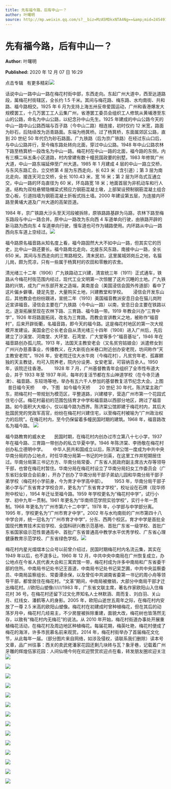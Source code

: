 ```yaml
---
title: 先有福今路，后有中山一？
author: 叶曙明
source: http://mp.weixin.qq.com/s?__biz=MzA5MDkxNTA4Ng==&amp;mid=2454910393&amp;idx=1&amp;sn=d330ff9e341347b330e565c75a414ab7&amp;chksm=87a23dd8b0d5b4ceab7651e3ea5ad13541f6c597bc750fd67c950197125981289167c8ec5170#rd
---
```


# 先有福今路，后有中山一？

**Author:** 叶曙明

**Published:** 2020 年 12 月 07 日 16:29

点击专辑   有更多精彩![](https://mmbiz.qpic.cn/mmbiz_gif/Ljib4So7yuWiaYyUy2LD2xphKdkhBEVEIibgxiaqSrr4RxfPLSQZQpD4zeuMj7jN7jyM8pJYtRW6aFCGaaQenhZ3Gw/640?wx_fmt=gif)

话说中山一路中山一路在梅花村街中部，东西走向。东起广州大道中，西至达道路段，属梅花村街辖区，全长约 1.5 千米。其间与梅花路、梅东路、水均南街、共和路、福今路相交。1925 年 6 月为支持上海五卅反帝爱国运动，广州和香港爆发大规模罢工，十几万罢工工人云集广州，省港罢工委员会组织工人修筑从黄埔港至东山的公路，命名为中山公路，以纪念孙中山先生。1925 年建成的中山公路今天的中山一路中山公路西端与百子路（今中山二路）相连接，初时仅约 12 米宽，路面为砂石，后陆续改为沥青路面。东端为杨箕桥。过了杨箕桥，东面属郊区公路，直到 20 世纪 50 年代仍为砂石路面。广九铁路（后为京广铁路）在经过东山口后，与中山公路并行，至今梅东路处转向北面，穿过中山公路。1948 年中山公路农林下路至杨箕桥一段改名为中山一路。梅花村在中山一路的北面，福今路的东侧，内有三横二纵五条小区道路，村内曾建有数十幢民国政要的别墅。1983 年修筑广州大道，中山一路东端延伸至广州大道。1985 年 1 月建成 4 层的中山一路立交桥，与东风东路汇合。立交桥第 4 层为东西走向，长 623 米（含引道）；第 3 层为南北走向，接连天河立交桥，全长 1010.43 米，宽 16 米；第 2 层为环岛式互通立交，中山一路的环岛直径为 60 米，环岛路宽 18 米；地面首层为非机动车和行人道。结构为双柱悬臂隐帽梁式预应力钢筋混凝土墩，上部架设预制钢筋混凝土组合空心板，引道挡墙为钢筋混凝土折板式挡土墙。2000 年建设第五层，为连接内环路至黄埔大道及广州大道的高架匝道。

1984 年，京广铁路大沙头至天河段被拆除，原铁路路基辟为马路，农林下路至梅东路段与中山一路合并。原中山一路改为东向西 4 车道单向行驶，由铁路开辟的新马路为西向东 4 车道单向行驶，慢车道也可作为辅路使用。内环路从中山一路西向东车道上空经过。![](https://mmbiz.qpic.cn/mmbiz_gif/Ljib4So7yuWia4EicnyOUl8hYh2lTTpV7wB4Wo6lPcHicLI9REIZBLm7twpdvKaYL0HFgskZka4oMJDrH1ia8JyuIdA/640?wx_fmt=gif)

福今路原名福音路从知名度上看，福今路固然大大不如中山一路，但其实它的历史，比中山一路还要长。福今路南北走向，北接东风东路，南接中山一路，全长 650 米。其间与东西走向的三育路相交。清末民初，这里属城郊岗丘之地，名猫儿岗，颇为荒凉，只有一些属于杨箕村的农田和零散的农舍。

清光绪三十二年（1906）广九铁路动工兴建，清宣统三年（1911）正式通车，铁路从今梅花村街范围内经过，现代工业文明第一次惊醒了这片沉睡的土地。广九铁路的兴筑，成为广州东部开发之造端，美南差会（美国浸信会国外传道部）看中了这片偏乡僻壤，捷足先登，大量购买土地，兴建教堂和学校。      浸信会开发东山后，其他教会也纷纷跟进，宣统二年（1910）美国福音教派安息日会在猫儿岗附近宣讲福音。浸信会主要在广九铁路（今中山一路）以南，安息日会主要在铁路以北，逐渐拓展至现在农林下路、三育路、福今路一带。1919 年教会兴办“三育中学”，1926 年将路面拓阔，改名为三育路。而教会宣讲教义之地，被称作“福音村”，后来开辟街衢，名福音路，即今天的福今路。这是梅花村地区的第一次大规模开发建设。美国金巴仑长老会自从清光绪三十四年（1908）进入广州后，先后建立了沙溪堂、河南堂、大环堂、石湾堂、广大堂等多个“福音基址”，1946 年在福音路创办孤儿院。1913 年，法国天主教安老会（又名贫穷姑娘会）派遣修女到广州兴办慈善事业，传播教义，在大新街白米巷口附近创办安老院，坊间称作“天主教安老院”。1926 年，安老院迁往大水牛岗（今梅花村），凡贫穷年老、孤寡鳏独的天主教徒，均可入院养老，院内分设男、女安老室，可容纳百余人。1950 年，该院迁往香港。       1928 年 7 月，广州基督教青年会组织了全市性布道大会，并于 1933 年至 1937 年间，每年的复活节都在东山神道学校（在今寺贝通津）、福音路、东较场等地，举办有五六千人参加的基督教复活节纪念大会。上图   昔日福今天桥      中，下图   如今福今天桥       20 世纪 30 年代，陈济棠主政广东，把梅花村一带规划为模范区，平整道路，兴建楼宇，营造广州市第一个花园式住宅小区。梅花村最初的范围包括育才中学和福音路以西部分地区，跨过了福音路。如今面积大大缩小，仅以福今路为西界。陈济棠公馆即建于梅花村内，其后大批国民党的党政军高官，纷纷在梅花村兴建住宅，以至梅花村被喻为“广州政治权力的后院”。在梅花村内，至今仍保留着多幢民国时期的建筑。1968 年，福音路改名为福今路。 ![](https://mmbiz.qpic.cn/mmbiz_jpg/PJWG74pLsMZOgjGS7xwPnPPeVwXmTOTaejezG2LyibjopQBhJ3uFJOhs2CyfzPpomzlK7QsWteHZVr2RMCoKYAg/640?wx_fmt=jpeg)

福今路教育的威水史       民国时期，在梅花村内创办过市立第八十七小学，1937 年在福今路、三育路一带创办的私立华夏中学。1946 年陈济棠、李扬敬在梅花村创办私立德明中学。      中华人民共和国成立以后，陈济棠公馆一度成为中共中央华南分局的办公地点，时任华南分局第一书记的叶剑英，在这里工作并短期居住过。华南分局第三书记方方、华南分局常委、广东省人民政府副主席古大存等领导干部，也曾在梅花村暂住。华南分局在梅花村设立了华南分局妇女工作委员会（广东省妇女联合会前身），开办了创办了华南分局干部子弟幼儿园和华南分局干部子弟学校（梅花村小学前身，今为育才中学高中部）。       1953 年，华南分局干部子弟小学与广东省育才学校合并，更名为“广东省育才学校”，校址设在石牌（现华师附中校址），1954 年迁址至福今路。1959 年学校更名为“梅花村中学”，试行小学、初中九年一贯制。1961 年更名为“华南师范学院实验学校”，实行十年一贯制。1968 年更名为“广州市第六十二中学”。1978 年，小学部与中学部分离。1995 年，学校更名为“广州市育才中学”。2002 年与水均南街的广州市第四十八中学合并，统一冠名为“广州市育才中学”，分东、西两个校区。育才中学是首批全国现代教育技术实验学校、全国科研兴教示范基地、首批广东省一级学校、首批广东省国家级示范性普通高中、首批广东省普通高中教学水平优秀学校、广东省心理健康教育示范学校、广东省绿色学校。![](https://mmbiz.qpic.cn/mmbiz_jpg/PJWG74pLsMZv0mLcHn8ED2icyiaua2MhcXFAtibicB9VHuKFBPpRwvPtVyNfMKwtBRWTpxAibWiaFYGyQBA6qUy3lCFg/640?wx_fmt=jpeg)

梅花村内星光熠熠本公众号以前曾介绍过，民国时期梅花村内名流云集，其实在 1949 年以后，也不遑多让。1960 年 12 月，中共中央中南局在广州恢复成立，办公地点在今省人民代表大会和三寓宾馆一带，梅花村成为许多中南局和广东省委干部的住所。中南局书记处书记王首道，中南局书记处书记吴芝圃，中共中央监察委员、中南局监察组长、常委谭余保，以及曾任中共湖南省委第一书记的周小舟等领导干部，都曾居住在梅花村。“文革”期间，中南局被撤销，大部分中南局干部才迁出梅花村。//欧阳山塑像//////1983 年，广东省文联主席，著名作家欧阳山入住梅花村 36 号。在梅花村还留下过文化界知名人士林默涵、周而复、刘白羽、关山月、红线女、潘鹤等人的身影。2005 年，欧阳山逝世五周年之际，在梅花村内安放了一尊 2.5 米高的欧阳山塑像。梅花村在初建成时曾种植梅花，但在其后的动荡岁月中，梅花村几经易主，不少房屋被拆除重建，面貌大改，梅花树也皆荡然无存，以致有“梅花村内无梅花”的说法。从 2010 年开始，梅花村街道办事处开展重植梅花活动，在梅花村及周边地区种植梅花。每届花期，梅英吐艳，梅花村便成了梅花的海洋，许多市民慕名前来观赏。2014 年，梅花村街举办了首届梅花文化节，从此每年一届。（部分图片来自网络，如涉及侵权，请联系我们删除）读本号文章，品广州往事：西关的卖武佬潘家花园还剩几块砖与瓦？象牙巷，记载着广州牙雕的辉煌伍家花园：人间仙境今何在欢迎赞赏欢迎点在看，转发朋友圈欢迎关注![](https://mmbiz.qpic.cn/mmbiz_jpg/PJWG74pLsMZv0mLcHn8ED2icyiaua2MhcXILSicumgTJquWITHqru1iaiasTSAaN2g861EM4IFqNlxicLVrPFwef9qUQ/640?wx_fmt=jpeg)

![](https://mmbiz.qpic.cn/mmbiz_jpg/PJWG74pLsMZv0mLcHn8ED2icyiaua2MhcXYZf482a1aHf4mFu4mTfX0Gpvs2pJxNpl9eLoLiaYsw5kAHQkW3Apeicw/640?wx_fmt=jpeg)

![](https://mmbiz.qpic.cn/mmbiz_jpg/PJWG74pLsMZv0mLcHn8ED2icyiaua2MhcXiamicBB6Y1j8etAPX54RYF8Ag6lcicKjdA1XnVSsNdzxiazLibbJMNYdRicg/640?wx_fmt=jpeg)

![](https://mmbiz.qpic.cn/mmbiz_jpg/PJWG74pLsMZv0mLcHn8ED2icyiaua2MhcXfiasGia5O5oMTOibNUyWF5Ficfdhls2JbOiaNL2cJ3aDsIlJmFnx1FLrsibg/640?wx_fmt=jpeg)

![](https://mmbiz.qpic.cn/mmbiz_gif/Ljib4So7yuWia4EicnyOUl8hYh2lTTpV7wB4Wo6lPcHicLI9REIZBLm7twpdvKaYL0HFgskZka4oMJDrH1ia8JyuIdA/640?wx_fmt=gif)

![](https://mmbiz.qpic.cn/mmbiz_jpg/PJWG74pLsMZCtRJXln0LpsFibk7PIiczaJx3954Hia6N6zyb0qrPOsegOLNN054yqiaZW7Gia3Ribg33MDTQjFwM41Vg/640?wx_fmt=jpeg)

![](https://mmbiz.qpic.cn/mmbiz_jpg/PJWG74pLsMZCtRJXln0LpsFibk7PIiczaJLTHibaNK5ibNb8Aqz9ZM0PbyODkqvBg0ahYzA07ib8WB1tB5rhSxrCwtQ/640?wx_fmt=jpeg)

![](https://mmbiz.qpic.cn/mmbiz_jpg/PJWG74pLsMZCtRJXln0LpsFibk7PIiczaJLN1eXibVlibWS5ibLEcmyzuS1y97wvsK5NpHPhhAVGThAdh4UiacugZPmw/640?wx_fmt=jpeg)

![](https://mmbiz.qpic.cn/mmbiz_gif/Ljib4So7yuWia4EicnyOUl8hYh2lTTpV7wB4Wo6lPcHicLI9REIZBLm7twpdvKaYL0HFgskZka4oMJDrH1ia8JyuIdA/640?wx_fmt=gif)

![](https://mmbiz.qpic.cn/mmbiz_jpg/PJWG74pLsMZ8pamLokqicOgNvVJribnQiac72CcjuGVPjVhIPkZiaaE5Kicjto2wpFG4Ro1XvLynxYDuWWZQRakcQ5Q/640?wx_fmt=jpeg)

![](https://mmbiz.qpic.cn/mmbiz_gif/Ljib4So7yuWia4EicnyOUl8hYh2lTTpV7wB4Wo6lPcHicLI9REIZBLm7twpdvKaYL0HFgskZka4oMJDrH1ia8JyuIdA/640?wx_fmt=gif)

![](https://mmbiz.qpic.cn/mmbiz_jpg/PJWG74pLsMZv0mLcHn8ED2icyiaua2MhcX4ia3r3bOzA4TwomGgibwUwTWhQpBVJUtFhVj9N7kKJDyicf7NSt0S9icKw/640?wx_fmt=jpeg)

![](https://mmbiz.qpic.cn/mmbiz_jpg/PJWG74pLsMZv0mLcHn8ED2icyiaua2MhcXL3sk2VnvibHxUMkDRSMSFugZ7mU9QjQV0OVpibbgxyjNQTuESDOVAiaUg/640?wx_fmt=jpeg)

![](https://mmbiz.qpic.cn/mmbiz_png/PJWG74pLsMbxzxSWsbSxWa401icEeDUWiawxAxbdgTq3LmtribGicfmgEgabFONInhdrQRwY9Y4pmxRGlAoaQAaMDA/640?wx_fmt=jpeg)
